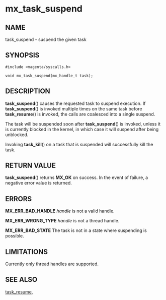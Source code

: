 # mx_task_suspend

## NAME

task_suspend - suspend the given task

## SYNOPSIS

```
#include <magenta/syscalls.h>

void mx_task_suspend(mx_handle_t task);

```

## DESCRIPTION

**task_suspend**() causes the requested task to suspend execution.  If
**task_suspend**() is invoked multiple times on the same task before
**task_resume**() is invoked, the calls are coalesced into a single suspend.

The task will be suspended soon after **task_suspend**() is invoked, unless
it is currently blocked in the kernel, in which case it will suspend after being
unblocked.

Invoking **task_kill**() on a task that is suspended will successfully kill
the task.

## RETURN VALUE

**task_suspend**() returns **MX_OK** on success.
In the event of failure, a negative error value is returned.

## ERRORS

**MX_ERR_BAD_HANDLE** *handle* is not a valid handle.

**MX_ERR_WRONG_TYPE** *handle* is not a thread handle.

**MX_ERR_BAD_STATE**  The task is not in a state where suspending is possible.

## LIMITATIONS

Currently only thread handles are supported.

## SEE ALSO

[task_resume](task_resume.md),
